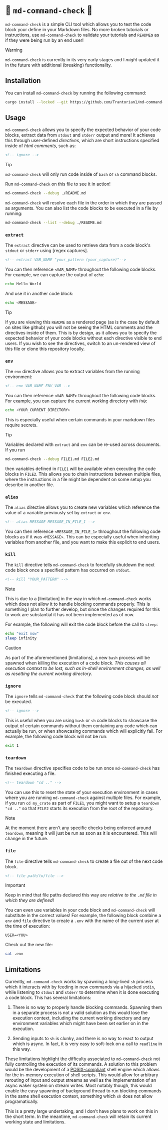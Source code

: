 # 🤖 `md-command-check` 🤖

`md-command-check` is a simple CLI tool which allows you to test the code block your define in your
Markdown files. No more broken tutorials or instructions, use `md-command-check` to validate your 
tutorials and `README`s as if they were being run by an end user!

> [!WARNING]
> `md-command-check` is currently in its very early stages and I _might_ updated it in the future
> with additional (breaking) functionality.

## Installation

You can install `md-command-check` by running the following command:

```bash
cargo install --locked --git https://github.com/Trantorian1/md-command-check
```

## Usage

`md-command-check` allows you to specify the expected behavior of your code blocks, extract data
from `stdout` and `stderr` output and more! It achieves this through user-defined _directives_, 
which are short instructions specified inside of _html comments_, such as:

```md
<!-- ignore -->
```

> [!TIP]
> `md-command-check` will only run code inside of `bash` or `sh` command blocks.

Run `md-command-check` on this file to see it in action!

<!-- ignore -->

```bash
md-command-check --debug ./README.md
```

`md-command-check` will resolve each file in the order in which they are passed as arguments. You
can also list the code blocks to be executed in a file by running:

<!-- ignore -->

```bash
md-command-check --list --debug ./README.md
```

### `extract`

The `extract` directive can be used to retrieve data from a code block's `stdout` or `stderr` using
[regex captures].

```md
<!-- extract VAR_NAME "your_pattern (your_capture)"-->
```

You can then reference `<VAR_NAME>` throughout the following code blocks. For example, we can 
capture the output of `echo`:

<!-- extract MESSAGE "([\w\s]+)" -->

```bash
echo Hello World
```

And use it in another code block:

```bash
echo <MESSAGE>
```

> [!TIP]
> If you are viewing this `README` as a rendered page (as is the case by default on sites like 
> github) you will not be seeing the HTML comments and the directives inside of them. This is by 
> design, as it allows you to specify the expected behavior of your code blocks without each 
> directive visible to end users. If you wish to see the directives, switch to an un-rendered view 
> of this file or clone this repository locally.

### `env`

The `env` directive allows you to extract variables from the running environment:

```md
<!-- env VAR_NAME ENV_VAR -->
```

You can then reference `<VAR_NAME>` throughout the following code blocks. For example, you can 
capture the current working directory with `PWD`:

<!-- env YOUR_CURRENT_DIRECTORY PWD -->

```bash
echo <YOUR_CURRENT_DIRECTORY>
```

This is especially useful when certain commands in your markdown files require secrets.

<!-- ignore -->

> [!TIP]
> Variables declared with `extract` and `env` can be re-used across documents. If you run
>
> ```bash
> md-command-check --debug FILE1.md FILE2.md
> ```
>
> then variables defined in `FILE1` will be available when executing the code blocks in `FILE2`. 
> This allows you to chain instructions between multiple files, where the instructions in a file
> might be dependent on some setup you describe in another file.

### `alias`

The `alias` directive allows you to create new variables which reference the value of a variable
previously set by `extract` or `env`.

```md
<!-- alias MESSAGE MESSAGE_IN_FILE_1 -->
```

You can then reference `<MESSAGE_IN_FILE_1>` throughout the following code blocks as if it was
`<MESSAGE>`. This can be especially useful when inheriting variables from another file, and you want
to make this explicit to end users.

### `kill`

The `kill` directive tells `md-command-check` to forcefully shutdown the next code block once a
specified pattern has occurred on `stdout`.

```md
<!-- kill "YOUR_PATTERN" -->
```

> [!NOTE]
> This is due to a [limitation] in the way in which `md-command-check` works which does not allow it
> to handle blocking commands properly. This is something I plan to further develop, but since the
> changes required for this to work are substantial it has not been implemented as of now.

For example, the following will exit the code block before the call to `sleep`:

<!-- kill "exit now" -->

```bash
echo "exit now"
sleep infinity
```

> [!CAUTION]
> As part of the aforementioned [limitations], a new `bash` process will be spawned when killing the
> execution of a code block. _This causes all execution context to be lost, such as in-shell 
> environment changes, as well as resetting the current working directory._

### `ignore`

The `ignore` tells `md-command-check` that the following code block should _not_ be executed.

```md
<!-- ignore -->
```

This is useful when you are using `bash` or `sh` code blocks to showcase the output of certain 
commands without them containing any code which can actually be run, or when showcasing commands
which will explicitly fail. For example, the following code block will not be run:

<!-- ignore -->

```bash
exit 1
```

### `teardown`

The `teardown` directive specifies code to be run once `md-command-check` has finished executing a
file.

```md
<!-- teardown "cd .." -->
```

You can use this to reset the state of your execution environment in cases where you are running
`md-command-check` against multiple files. For example, if you run `cd my_crate` as part of `FILE1`,
you might want to setup a `teardown "cd .."` so that `FILE2` starts its execution from the root of
the repository.

> [!NOTE]
> At the moment there aren't any specific checks being enforced around `teardown`, meaning it will
> just be run as soon as it is encountered. This will change in the future.

### `file`

The `file` directive tells `md-command-check` to create a file out of the next code block.

```md
<!-- file path/to/file -->
```

> [!IMPORTANT]
> Keep in mind that file paths declared this way are _relative to the `.md` file in which they are 
> defined_!

You can even use variables in your code block and `md-command-check` will substitute in the correct
values! For example, the following block combine a `env` and `file` directive to create a `.env` 
with the name of the current user at the time of execution:

<!-- file .env -->
<!-- env YOU USER -->

```env
USER=<YOU>
```

Check out the new file:

```bash
cat .env
```

## Limitations

Currently, `md-command-check` works by spawning a long-lived `sh` process which it interacts with by
feeding in new commands via a hijacked `stdin`, while listening to `stdout` and `stderr` to
determine when it is done executing a code block. This has several limitations:

1. There is no way to properly handle blocking commands. Spawning them in a separate process is not
   a valid solution as this would lose the execution context, including the current working
   directory and any environment variables which might have been set earlier on in the execution.

2. Sending inputs to `sh` is clunky, and there is no way to react to output which is async. In fact,
   it is very easy to soft-lock on a call to `readline` in this way.

These limitations highlight the difficulty associated to `md-command-check` not fully controlling
the execution of its commands. A solution to this problem would be the development of a 
[POSIX-compliant] shell engine which allows for the in-memory execution of shell scripts. This would
allow for arbitrary rerouting of input and output streams as well as the implementation of an async
waker system on stream writes. Most notably though, this would enable the easy spawning of 
background thread to run blocking commands in the same shell execution context, something which `sh`
does not allow programatically.

This is a pretty large undertaking, and I don't have plans to work on this in the short term. In the 
meantime, `md-command-check` will retain its current working state and limitations.

[regex capture]: https://www.regular-expressions.info/brackets.html
[limitiation]: #limitations
[limitiations]: #limitations
[POSIX-compliant]: https://pubs.opengroup.org/onlinepubs/9799919799/
